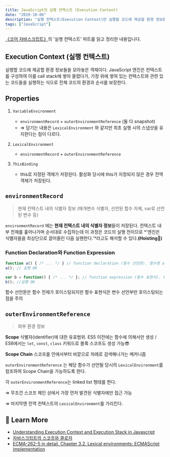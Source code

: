 ```yaml
---
title: JavaScript의 실행 컨텍스트 (Execution Context)
date: "2019-10-06"
description: "실행 컨텍스트(Execution Context)란 실행할 코드에 제공할 환경 정보들을 모아놓은 객체이다."
tags: ["JavaScript"]
---
```


[《코어 자바스크립트》](https://book.naver.com/bookdb/book_detail.nhn?bid=15433261)의 '실행 컨텍스트' 파트를 읽고 정리한 내용입니다.

## Execution Context (실행 컨텍스트)

실행할 코드에 제공할 환경 정보들을 모아놓은 객체이다. JavaScript 엔진은 컨텍스트를 구성하여 이를 call stack에 쌓아 올렸다가, 가장 위에 쌓여 있는 컨텍스트와 관련 있는 코드들을 실행하는 식으로 전체 코드의 환경과 순서를 보장한다.

## Properties

1. `VariableEnvironment`
    - `environmentRecord` + `outerEnvironmentReference` (둘 다 snapshot)
    - ⇒ 담기는 내용은 `LexicalEnvironment` 와 같지만 최초 실행 시의 스냅샷을 유지한다는 점이 다르다.
2. `LexicalEnvironment`
    - `environmentRecord` + `outerEnvironmentReference`
    
3. `ThisBinding`
    - this로 지정된 객체가 저장된다. 활성화 당시에 this가 지정되지 않은 경우 전역 객체가 저장된다.

## `environmentRecord`

> 현재 컨텍스트 내의 식별자 정보 (매개변수 식별자, 선언된 함수 자체, var로 선언된 변수 등)

`environmentRecord` 에는 **현재 컨텍스트 내의 식별자 정보**들이 저장된다. 컨텍스트 내부 전체를 훑어나가며 순서대로 수집하는데 이 과정은 코드의 실행 전이므로 *'엔진은 식별자들을 최상단으로 끌어올린 다음 실핸한다.'*라고도 해석할 수 있다.**(Hoisting🤩)**

### Function Declaration와 Function Expression

```js
function a() { /* ... */ } // function declaration (함수 선언문). 함수명 a가 곧 변수명
a(); // 실행 OK

var b = function() { /* ... */ }; // function expression (함수 표현식). 변수명 b가 곧 변수명
b(); //실행 OK
```

함수 선언문은 함수 전체가 호이스팅되지만 함수 표현식은 변수 선언부만 호이스팅되는 점을 주의

## `outerEnvironmentReference`

> 외부 환경 정보

**Scope** 식별자(identifier)에 대한 유효범위. ES5 이전에는 함수에 의해서만 생성 / ES6에서는 `let`, `const`, `class` 키워드로 블록 스코프도 생성 가능😎

**Scope Chain** 스코프를 안에서부터 바깥으로 차례로 검색해나가는 메커니즘

`outerEnvironmentReference` 는 해당 함수가 선언될 당시의 `LexicalEnvironment`를 참조하여 Scope Chain을 가능하도록 한다.

각 `outerEnvironmentReference`는 linked list 형태를 띈다.

⇒ 무조건 스코프 체인 상에서 가장 먼저 발견된 식별자에만 접근 가능

⇒ 마지막엔 전역 컨텍스트의 `LexicalEnvironment`를 가리킨다.

## 📘 Learn More

- [Understanding Execution Context and Execution Stack in Javascript](https://blog.bitsrc.io/understanding-execution-context-and-execution-stack-in-javascript-1c9ea8642dd0)
- [자바스크립트의 스코프와 클로저](https://meetup.toast.com/posts/86)
- [ECMA-262-5 in detail. Chapter 3.2. Lexical environments: ECMAScript implementation](http://dmitrysoshnikov.com/ecmascript/es5-chapter-3-2-lexical-environments-ecmascript-implementation/)